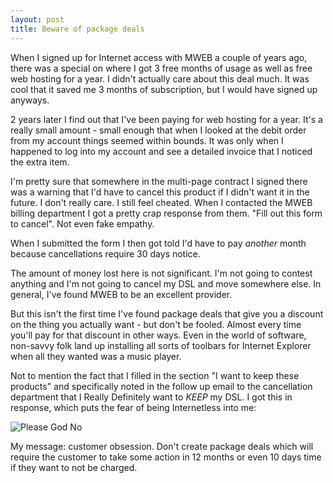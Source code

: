 ```yaml
---
layout: post
title: Beware of package deals
---
```


When I signed up for Internet access with MWEB a couple of years ago,
there was a special on where I got 3 free months of usage as well as
free web hosting for a year. I didn't actually care about this deal
much. It was cool that it saved me 3 months of subscription, but I
would have signed up anyways.

2 years later I find out that I've been paying for web hosting for a
year. It's a really small amount - small enough that when I looked at
the debit order from my account things seemed within bounds. It was
only when I happened to log into my account and see a detailed invoice
that I noticed the extra item.

I'm pretty sure that somewhere in the multi-page contract I signed
there was a warning that I'd have to cancel this product if I didn't
want it in the future. I don't really care. I still feel cheated. When
I contacted the MWEB billing department I got a pretty crap response
from them. "Fill out this form to cancel". Not even fake empathy.

When I submitted the form I then got told I'd have to pay *another*
month because cancellations require 30 days notice.

The amount of money lost here is not significant. I'm not going to
contest anything and I'm not going to cancel my DSL and move somewhere
else. In general, I've found MWEB to be an excellent provider.

But this isn't the first time I've found package deals that give you a
discount on the thing you actually want - but don't be fooled. Almost
every time you'll pay for that discount in other ways. Even in the
world of software, non-savvy folk land up installing all sorts of
toolbars for Internet Explorer when all they wanted was a music player.

Not to mention the fact that I filled in the section "I want to keep
these products" and specifically noted in the follow up email to the
cancellation department that I Really Definitely want to *KEEP* my
DSL. I got this in response, which puts the fear of being Internetless
into me:

![Please God No](http://i.imgur.com/CdBRMdz.jpg)

My message: customer obsession. Don't create package deals which will
require the customer to take some action in 12 months or even 10 days
time if they want to not be charged.

